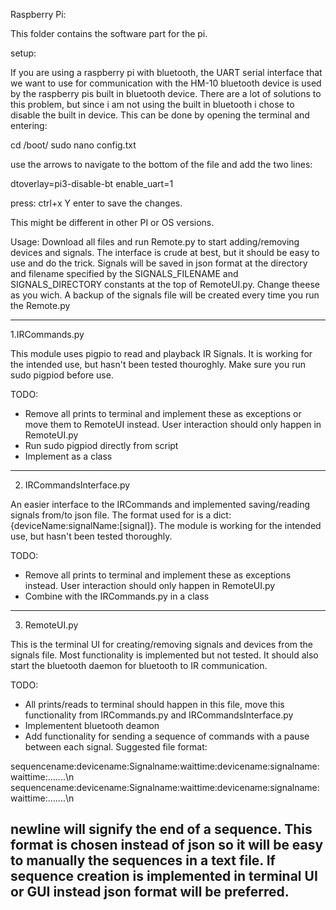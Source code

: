 Raspberry Pi:

This folder contains the software part for the pi. 

setup:

If you are using a raspberry pi with bluetooth, the UART serial interface that we want to use for 
communication with the HM-10 bluetooth device is used by the raspberry pis built in bluetooth device. 
There are a lot of solutions to this problem, but since i am not using the built in bluetooth i chose
to disable the built in device. This can be done by opening the terminal and entering:

cd /boot/
sudo nano config.txt

use the arrows to navigate to the bottom of the file and add the two lines:

dtoverlay=pi3-disable-bt
enable_uart=1

press: 
ctrl+x
Y
enter
to save the changes. 

This might be different in other PI or OS versions. 

Usage:
Download all files and run Remote.py to start adding/removing devices and signals. The interface is
crude at best, but it should be easy to use and do the trick. Signals will be saved in json format 
at the directory and filename specified by the SIGNALS_FILENAME and SIGNALS_DIRECTORY constants at the
top of RemoteUI.py. Change theese as you wich. A backup of the signals file will be created every time
you run the Remote.py

----------------------------------------------------------------------------
1.IRCommands.py 

This module uses pigpio to read and playback IR Signals. It is working for the intended use, 
but hasn't been tested thouroghly. Make sure you run sudo pigpiod before use.

TODO:
- Remove all prints to terminal and implement these as exceptions or move them to RemoteUI instead. 
  User interaction should only happen in RemoteUI.py
- Run sudo pigpiod directly from script
- Implement as a class
----------------------------------------------------------------------------
2. IRCommandsInterface.py

An easier interface to the IRCommands and implemented saving/reading signals from/to json file. The format
used for is a dict: {deviceName:signalName:[signal]}. The module is working for the intended use, but 
hasn't been tested thoroughly.

TODO:
- Remove all prints to terminal and implement these as exceptions instead. User interaction should only
  happen in RemoteUI.py
- Combine with the IRCommands.py in a class
----------------------------------------------------------------------------
3. RemoteUI.py

This is the terminal UI for creating/removing signals and devices from the signals file. Most functionality
is implemented but not tested. It should also start the bluetooth daemon for bluetooth to IR communication.

TODO:
- All prints/reads to terminal should happen in this file, move this functionality from IRCommands.py and 
  IRCommandsInterface.py
- Implementent bluetooth deamon
- Add functionality for sending a sequence of commands with a pause between each signal. Suggested file 
  format:

sequencename:devicename:Signalname:waittime:devicename:signalname:waittime:.......\n
sequencename:devicename:Signalname:waittime:devicename:signalname:waittime:.......\n

newline will signify the end of a sequence. This format is chosen instead of json so it will be easy to 
manually the sequences in a text file. If sequence creation is implemented in terminal UI or GUI instead 
json format will be preferred. 
----------------------------------------------------------------------------
